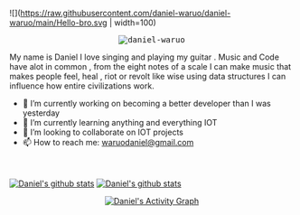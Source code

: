 ![](https://raw.githubusercontent.com/daniel-waruo/daniel-waruo/main/Hello-bro.svg | width=100)

<p align = "center"> <samp> <img src = https://komarev.com/ghpvc/?username=daniel-waruo alt = daniel-waruo /> </samp> </p>
My name is Daniel  I love singing and playing my guitar . Music and Code have alot in common , from the eight notes of a scale I can make music that makes people feel, heal , riot or revolt like wise using data structures I can influence how entire civilizations work.

- 🔭 I’m currently working on becoming a better developer than I was yesterday
- 🌱 I’m currently learning anything and everything IOT
- 👯 I’m looking to collaborate on IOT projects
- 📫 How to reach me: waruodaniel@gmail.com


<br />
<br />
<a href="https://github.com/daniel-waruo">
 <img align="center" src="https://github-readme-stats.vercel.app/api/top-langs/?username=daniel-waruo&hide=jupyter%20notebook&show_icons=true&theme=radical" alt="Daniel's github stats"/></a>

<a href="https://github.com/daniel-waruo">
 <img align="center" src="https://github-readme-stats.vercel.app/api?username=daniel-waruo&theme=onedark" alt="Daniel's github stats"/></a>
 
 
<p align="center">
<a href="https://github.com/daniel-waruo/github-readme-activity-graph"><img alt="Daniel's Activity Graph" src="https://activity-graph.herokuapp.com/graph?username=daniel-waruo&bg_color=1F222E&color=F8D866&line=D9E650&point=FFFFFF&hide_border=true" /></a>
  </p>
<br><br>
